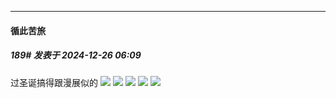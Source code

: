 ﻿
*****

####  循此苦旅  
##### 189#       发表于 2024-12-26 06:09

过圣诞搞得跟漫展似的
<img src="https://p.sda1.dev/21/fde778a9b068fb2f3171fd20194d7aee/Image_3309483502911174.jpg" referrerpolicy="no-referrer">
<img src="https://p.sda1.dev/21/a8e4b085f9dee0046f01d18d12ffdc4e/Image_3309486263908048.jpg" referrerpolicy="no-referrer">
<img src="https://p.sda1.dev/21/e7bb7ed1b44dcc9d8f5c565deeb2d2e8/Screenshot_20241226-060136.png" referrerpolicy="no-referrer">
<img src="https://p.sda1.dev/21/1e506f7697a48ce42b60c1866637e976/Camera_1040g3k831brcjbshgmb05ol41bgmt76cvkjv7e8.jpg" referrerpolicy="no-referrer">
<img src="https://p.sda1.dev/21/0d1dd48a55d1b72cfbbccdb6517a2474/Screenshot_20241226-060406.png" referrerpolicy="no-referrer">


